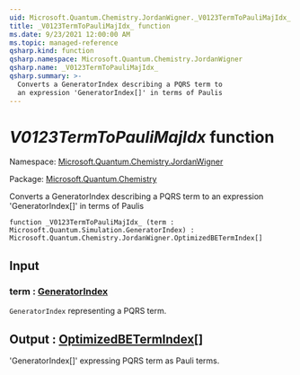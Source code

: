 ```yaml
---
uid: Microsoft.Quantum.Chemistry.JordanWigner._V0123TermToPauliMajIdx_
title: _V0123TermToPauliMajIdx_ function
ms.date: 9/23/2021 12:00:00 AM
ms.topic: managed-reference
qsharp.kind: function
qsharp.namespace: Microsoft.Quantum.Chemistry.JordanWigner
qsharp.name: _V0123TermToPauliMajIdx_
qsharp.summary: >-
  Converts a GeneratorIndex describing a PQRS term to
  an expression 'GeneratorIndex[]' in terms of Paulis
---
```


# _V0123TermToPauliMajIdx_ function

Namespace: [Microsoft.Quantum.Chemistry.JordanWigner](xref:Microsoft.Quantum.Chemistry.JordanWigner)

Package: [Microsoft.Quantum.Chemistry](https://nuget.org/packages/Microsoft.Quantum.Chemistry)


Converts a GeneratorIndex describing a PQRS term toan expression 'GeneratorIndex[]' in terms of Paulis

```qsharp
function _V0123TermToPauliMajIdx_ (term : Microsoft.Quantum.Simulation.GeneratorIndex) : Microsoft.Quantum.Chemistry.JordanWigner.OptimizedBETermIndex[]
```


## Input

### term : [GeneratorIndex](xref:Microsoft.Quantum.Simulation.GeneratorIndex)

`GeneratorIndex` representing a PQRS term.



## Output : [OptimizedBETermIndex](xref:Microsoft.Quantum.Chemistry.JordanWigner.OptimizedBETermIndex)[]

'GeneratorIndex[]' expressing PQRS term as Pauli terms.